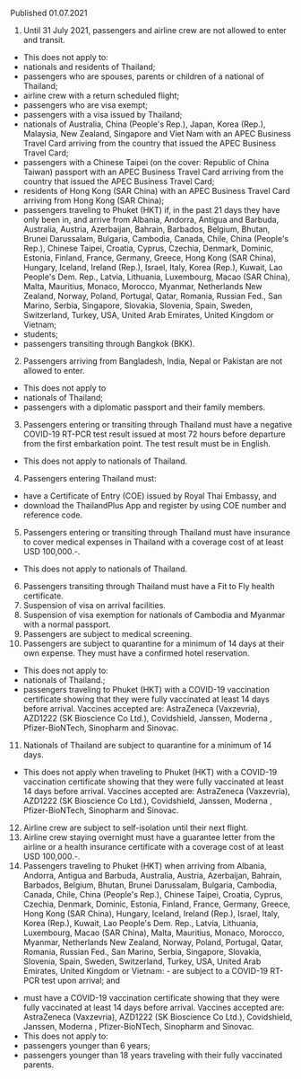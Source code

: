 Published 01.07.2021
1. Until 31 July 2021, passengers and airline crew are not allowed to enter and transit.
- This does not apply to:
- nationals and residents of Thailand;
- passengers who are spouses, parents or children of a national of Thailand;
- airline crew with a return scheduled flight;
- passengers who are visa exempt;
- passengers with a visa issued by Thailand;
- nationals of Australia, China (People's Rep.), Japan, Korea (Rep.), Malaysia, New Zealand, Singapore and Viet Nam with an APEC Business Travel Card arriving from the country that issued the APEC Business Travel Card;
- passengers with a Chinese Taipei (on the cover: Republic of China Taiwan) passport with an APEC Business Travel Card arriving from the country that issued the APEC Business Travel Card;
- residents of Hong Kong (SAR China) with an APEC Business Travel Card arriving from Hong Kong (SAR China);
- passengers traveling to Phuket (HKT) if, in the past 21 days they have only been in, and arrive from Albania, Andorra, Antigua and Barbuda, Australia, Austria, Azerbaijan, Bahrain, Barbados, Belgium, Bhutan, Brunei Darussalam, Bulgaria, Cambodia, Canada, Chile, China (People's Rep.), Chinese Taipei, Croatia, Cyprus, Czechia, Denmark, Dominic, Estonia, Finland, France, Germany, Greece, Hong Kong (SAR China), Hungary, Iceland, Ireland (Rep.), Israel, Italy, Korea (Rep.), Kuwait, Lao People's Dem. Rep., Latvia, Lithuania, Luxembourg, Macao (SAR China), Malta, Mauritius, Monaco, Morocco, Myanmar, Netherlands New Zealand, Norway, Poland, Portugal, Qatar, Romania, Russian Fed., San Marino, Serbia, Singapore, Slovakia, Slovenia, Spain, Sweden, Switzerland, Turkey, USA, United Arab Emirates, United Kingdom or Vietnam; 
- students;
- passengers transiting through Bangkok (BKK).
2. Passengers arriving from Bangladesh, India, Nepal or Pakistan are not allowed to enter.
- This does not apply to
- nationals of Thailand;
- passengers with a diplomatic passport and their family members. 
3. Passengers entering or transiting through Thailand must have a negative COVID-19 RT-PCR test result issued at most 72 hours before departure from the first embarkation point. The test result must be in English.
- This does not apply to nationals of Thailand.
4. Passengers entering Thailand must:
- have a Certificate of Entry (COE) issued by Royal Thai Embassy, and
- download the ThailandPlus App and register by using COE number and reference code.
5. Passengers entering or transiting through Thailand must have insurance to cover medical expenses in Thailand with a coverage cost of at least USD 100,000.-.
- This does not apply to nationals of Thailand.
6. Passengers transiting through Thailand must have a Fit to Fly health certificate.
7. Suspension of visa on arrival facilities.
8. Suspension of visa exemption for nationals of Cambodia and Myanmar with a normal passport.
9. Passengers are subject to medical screening.
10. Passengers are subject to quarantine for a minimum of 14 days at their own expense. They must have a confirmed hotel reservation.
- This does not apply to:
 - nationals of Thailand.;
 - passengers traveling to Phuket (HKT) with a COVID-19 vaccination certificate showing that they were fully vaccinated at least 14 days before arrival. Vaccines accepted are: AstraZeneca (Vaxzevria), AZD1222 (SK Bioscience Co Ltd.), Covidshield, Janssen, Moderna , Pfizer-BioNTech, Sinopharm and Sinovac.
11. Nationals of Thailand are subject to quarantine for a minimum of 14 days.
 - This does not apply when traveling to Phuket (HKT) with a COVID-19 vaccination certificate showing that they were fully vaccinated at least 14 days before arrival. Vaccines accepted are: AstraZeneca (Vaxzevria), AZD1222 (SK Bioscience Co Ltd.), Covidshield, Janssen, Moderna , Pfizer-BioNTech, Sinopharm and Sinovac. 
12. Airline crew are subject to self-isolation until their next flight.
13. Airline crew staying overnight must have a guarantee letter from the airline or a health insurance certificate with a coverage cost of at least USD 100,000.-.
14. Passengers traveling to Phuket (HKT) when arriving from Albania, Andorra, Antigua and Barbuda, Australia, Austria, Azerbaijan, Bahrain, Barbados, Belgium, Bhutan, Brunei Darussalam, Bulgaria, Cambodia, Canada, Chile, China (People's Rep.), Chinese Taipei, Croatia, Cyprus, Czechia, Denmark, Dominic, Estonia, Finland, France, Germany, Greece, Hong Kong (SAR China), Hungary, Iceland, Ireland (Rep.), Israel, Italy, Korea (Rep.), Kuwait, Lao People's Dem. Rep., Latvia, Lithuania, Luxembourg, Macao (SAR China), Malta, Mauritius, Monaco, Morocco, Myanmar, Netherlands New Zealand, Norway, Poland, Portugal, Qatar, Romania, Russian Fed., San Marino, Serbia, Singapore, Slovakia, Slovenia, Spain, Sweden, Switzerland, Turkey, USA, United Arab Emirates, United Kingdom or Vietnam: - are subject to a COVID-19 RT-PCR test upon arrival; and
- must have a COVID-19 vaccination certificate showing that they were fully vaccinated at least 14 days before arrival. Vaccines accepted are: AstraZeneca (Vaxzevria), AZD1222 (SK Bioscience Co Ltd.), Covidshield, Janssen, Moderna , Pfizer-BioNTech, Sinopharm and Sinovac.
- This does not apply to:
 - passengers younger than 6 years; 
 - passengers younger than 18 years traveling with their fully vaccinated parents.

